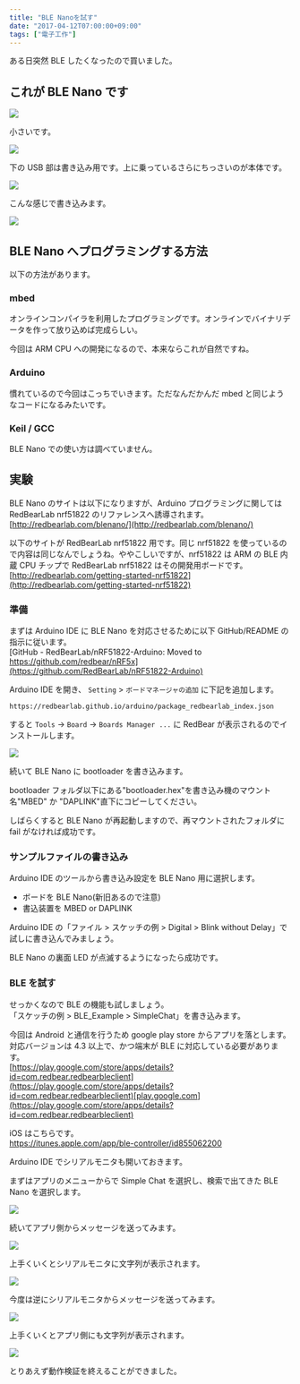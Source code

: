 ```yaml
---
title: "BLE Nanoを試す"
date: "2017-04-12T07:00:00+09:00"
tags: ["電子工作"]
---
```


ある日突然 BLE したくなったので買いました。

## これが BLE Nano です

![](20170410212607.jpeg)

小さいです。

![](20170410212608.jpeg)

下の USB 部は書き込み用です。上に乗っているさらにちっさいのが本体です。

![](20170410212609.jpeg)

こんな感じで書き込みます。

![](20170410212610.jpeg)

## BLE Nano へプログラミングする方法

以下の方法があります。

### mbed

オンラインコンパイラを利用したプログラミングです。オンラインでバイナリデータを作って放り込めば完成らしい。

今回は ARM CPU への開発になるので、本来ならこれが自然ですね。

### Arduino

慣れているので今回はこっちでいきます。ただなんだかんだ mbed と同じようなコードになるみたいです。

### Keil / GCC

BLE Nano での使い方は調べていません。

## 実験

BLE Nano のサイトは以下になりますが、Arduino プログラミングに関しては RedBearLab nrf51822 のリファレンスへ誘導されます。  
[http://redbearlab.com/blenano/](http://redbearlab.com/blenano/)

以下のサイトが RedBearLab nrf51822 用です。同じ nrf51822 を使っているので内容は同じなんでしょうね。ややこしいですが、nrf51822 は ARM の BLE 内蔵 CPU チップで RedBearLab nrf51822 はその開発用ボードです。  
[http://redbearlab.com/getting-started-nrf51822](http://redbearlab.com/getting-started-nrf51822)

### 準備

まずは Arduino IDE に BLE Nano を対応させるために以下 GitHub/README の指示に従います。  
[GitHub - RedBearLab/nRF51822-Arduino: Moved to https://github.com/redbear/nRF5x](https://github.com/RedBearLab/nRF51822-Arduino)

Arduino IDE を開き、 `Setting` > `ボードマネージャの追加` に下記を追加します。

```
https://redbearlab.github.io/arduino/package_redbearlab_index.json
```

すると `Tools` -> `Board` -> `Boards Manager ...` に RedBear が表示されるのでインストールします。

![](20170412004714.png)

続いて BLE Nano に bootloader を書き込みます。

bootloader フォルダ以下にある"bootloader.hex"を書き込み機のマウント名"MBED" か "DAPLINK"直下にコピーしてください。

しばらくすると BLE Nano が再起動しますので、再マウントされたフォルダに fail がなければ成功です。

### サンプルファイルの書き込み

Arduino IDE のツールから書き込み設定を BLE Nano 用に選択します。

- ボードを BLE Nano(新旧あるので注意)
- 書込装置を MBED or DAPLINK

Arduino IDE の「ファイル > スケッチの例 > Digital > Blink without Delay」で試しに書き込んでみましょう。

BLE Nano の裏面 LED が点滅するようになったら成功です。

### BLE を試す

せっかくなので BLE の機能も試しましょう。  
「スケッチの例 > BLE_Example > SimpleChat」を書き込みます。

今回は Android と通信を行うため google play store からアプリを落とします。  
対応バージョンは 4.3 以上で、かつ端末が BLE に対応している必要があります。  
[https://play.google.com/store/apps/details?id=com.redbear.redbearbleclient](https://play.google.com/store/apps/details?id=com.redbear.redbearbleclient)[play.google.com](https://play.google.com/store/apps/details?id=com.redbear.redbearbleclient)

iOS はこちらです。  
https://itunes.apple.com/app/ble-controller/id855062200

Arduino IDE でシリアルモニタも開いておきます。

まずはアプリのメニューからで Simple Chat を選択し、検索で出てきた BLE Nano を選択します。

![](20170412005902.png)

続いてアプリ側からメッセージを送ってみます。

![](20170412005903.png)

上手くいくとシリアルモニタに文字列が表示されます。

![](20170412005905.png)

今度は逆にシリアルモニタからメッセージを送ってみます。

![](20170412005906.png)

上手くいくとアプリ側にも文字列が表示されます。

![](20170412005904.png)

とりあえず動作検証を終えることができました。

